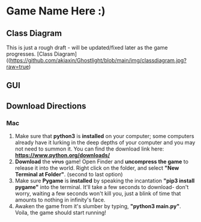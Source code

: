 # Game Name Here :)
<!--- # Ghostlight
Ghostlight is a game! I have huge ideas for this game, but I'm not sure how to execute them. So for now, we can't say anything for certain. It hopefully will be a horror game, but it may just be an RPG. Only time will tell. -->

## Class Diagram
This is just a rough draft - will be updated/fixed later as the game progresses.
[Class Diagram]((https://github.com/akiaxin/Ghostlight/blob/main/img/classdiagram.jpg?raw=true)

## GUI

## Download Directions
### Mac
1. Make sure that **python3** is **installed** on your computer; some computers already have it lurking in the deep depths of your computer and you may not need to summon it. You can find the download link here: **https://www.python.org/downloads/**
2. **Download** the ~~virus~~ game! Open Finder and **uncompress the game** to release it into the world. Right click on the folder, and select **"New Terminal at Folder"**. (second to last option)
3. Make sure **Pygame** is **installed** by speaking the incantation **"pip3 install pygame"** into the terminal. It'll take a few seconds to download- don't worry, waiting a few seconds won't kill you, just a blink of time that amounts to nothing in infinity's face.
4. Awaken the game from it's slumber by typing, **"python3 main.py"**. Voila, the game should start running!

<!--
### Credits
* Producer: me
* Designer: me
* Programmer: me
* Artist: me
* Sound Designer: me
* Tester: me
* Special Thanks: me, the voices in my head, and the pigeon egg

![Gameplay](https://github.com/akiaxin/ProgrammingPortfolio/blob/main/images/wordmaker.png?raw=true)

[Source Code](https://github.com/akiaxin/programming/blob/main/src/wordwizard.py)

--->
